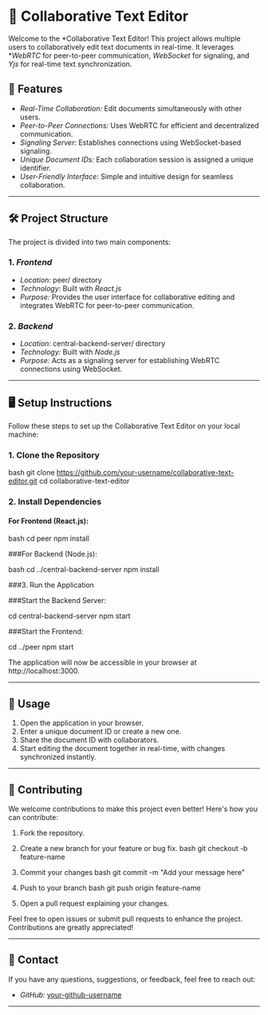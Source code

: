 # 📝 Collaborative Text Editor

Welcome to the *Collaborative Text Editor! This project allows multiple users to collaboratively edit text documents in real-time. It leverages **WebRTC* for peer-to-peer communication, *WebSocket* for signaling, and *Yjs* for real-time text synchronization.

## 🚀 Features

- *Real-Time Collaboration:* Edit documents simultaneously with other users.
- *Peer-to-Peer Connections:* Uses WebRTC for efficient and decentralized communication.
- *Signaling Server:* Establishes connections using WebSocket-based signaling.
- *Unique Document IDs:* Each collaboration session is assigned a unique identifier.
- *User-Friendly Interface:* Simple and intuitive design for seamless collaboration.

---

## 🛠️ Project Structure

The project is divided into two main components:

### 1. *Frontend* 
   - *Location:* peer/ directory
   - *Technology:* Built with *React.js*
   - *Purpose:* Provides the user interface for collaborative editing and integrates WebRTC for peer-to-peer communication.

### 2. *Backend*
   - *Location:* central-backend-server/ directory
   - *Technology:* Built with *Node.js*
   - *Purpose:* Acts as a signaling server for establishing WebRTC connections using WebSocket.

---

## 🖥️ Setup Instructions

Follow these steps to set up the Collaborative Text Editor on your local machine:

### 1. Clone the Repository

bash
git clone https://github.com/your-username/collaborative-text-editor.git
cd collaborative-text-editor 


### 2. Install Dependencies

#### For Frontend (React.js):

bash
cd peer
npm install
 

###For Backend (Node.js):

bash
cd ../central-backend-server
npm install


###3. Run the Application

###Start the Backend Server:


cd central-backend-server
npm start


###Start the Frontend:


cd ../peer
npm start

The application will now be accessible in your browser at http://localhost:3000.

---

## 🌟 Usage

1. Open the application in your browser.
2. Enter a unique document ID or create a new one.
3. Share the document ID with collaborators.
4. Start editing the document together in real-time, with changes synchronized instantly.

---

## 🤝 Contributing

We welcome contributions to make this project even better! Here's how you can contribute:

1. Fork the repository.
2. Create a new branch for your feature or bug fix.
   bash
   git checkout -b feature-name
   
3. Commit your changes
  bash
   git commit -m "Add your message here"
   
4. Push to your branch
  bash
   git push origin feature-name
   
5. Open a pull request explaining your changes.

Feel free to open issues or submit pull requests to enhance the project. Contributions are greatly appreciated!

--- 

<!-- ## 📄 License

This project is licensed under the *MIT License*. You are free to use, modify, and distribute this software under the terms of the license. See the [LICENSE](LICENSE) file for more details.

--- -->

## 📧 Contact

If you have any questions, suggestions, or feedback, feel free to reach out:

- *GitHub:* [your-github-username]([https://github.com/your-github-username](https://github.com/devangshrivastava))

---
